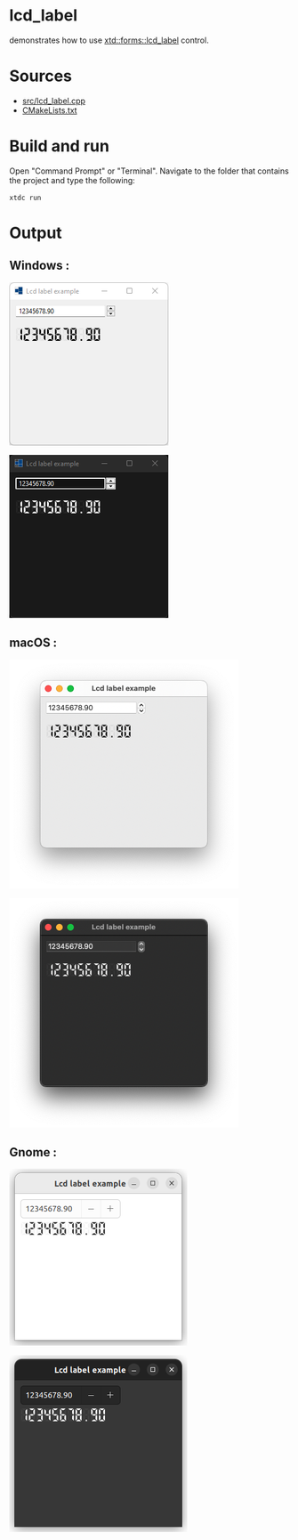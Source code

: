 # lcd_label

demonstrates how to use [xtd::forms::lcd_label](../../../../src/xtd.forms/include/xtd/forms/lcd_label.h) control.

# Sources

* [src/lcd_label.cpp](src/lcd_label.cpp)
* [CMakeLists.txt](CMakeLists.txt)

# Build and run

Open "Command Prompt" or "Terminal". Navigate to the folder that contains the project and type the following:

```shell
xtdc run
```

# Output

## Windows :

![Screenshot](../../../../docs/pictures/examples/lcd_label_w.png)

![Screenshot](../../../../docs/pictures/examples/lcd_label_wd.png)

## macOS :

![Screenshot](../../../../docs/pictures/examples/lcd_label_m.png)

![Screenshot](../../../../docs/pictures/examples/lcd_label_md.png)

## Gnome :

![Screenshot](../../../../docs/pictures/examples/lcd_label_g.png)

![Screenshot](../../../../docs/pictures/examples/lcd_label_gd.png)
